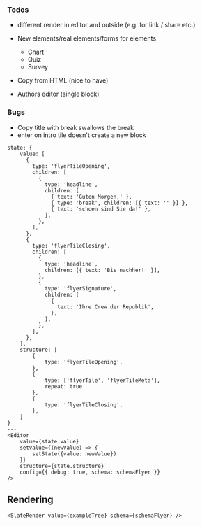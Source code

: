 ### Todos

- different render in editor and outside (e.g. for link / share etc.)
- New elements/real elements/forms for elements
    - Chart
    - Quiz
    - Survey
- Copy from HTML (nice to have)

- Authors editor (single block)

### Bugs

- Copy title with break swallows the break
- enter on intro tile doesn't create a new block


```react
state: {
    value: [
      {
        type: 'flyerTileOpening',
        children: [
          {
            type: 'headline',
            children: [
              { text: 'Guten Morgen,' },
              { type: 'break', children: [{ text: '' }] },
              { text: 'schoen sind Sie da!' },
            ],
          },
        ],
      },
      {
        type: 'flyerTileClosing',
        children: [
          {
            type: 'headline',
            children: [{ text: 'Bis nachher!' }],
          },
          {
            type: 'flyerSignature',
            children: [
              {
                text: 'Ihre Crew der Republik',
              },
            ],
          },
        ],
      },
    ],
    structure: [
        {
            type: 'flyerTileOpening',
        },
        {
            type: ['flyerTile', 'flyerTileMeta'],
            repeat: true
        },
        {
            type: 'flyerTileClosing',
        },
    ]
}
---
<Editor
    value={state.value}
    setValue={(newValue) => {
        setState({value: newValue})
    }}
    structure={state.structure}
    config={{ debug: true, schema: schemaFlyer }}
/>
```

## Rendering

```react
<SlateRender value={exampleTree} schema={schemaFlyer} />
```
